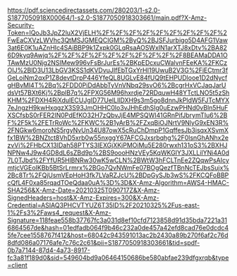 https://pdf.sciencedirectassets.com/280203/1-s2.0-S1877050918X00064/1-s2.0-S1877050918303661/main.pdf?X-Amz-Security-Token=IQoJb3JpZ2luX2VjELH%2F%2F%2F%2F%2F%2F%2F%2F%2F%2FwEaCXVzLWVhc3QtMSJGMEQCIGM%2ByQ%2BJSFJurbigo5D4AFG1Vaw3at6E0K1uAZnHIc4SAiBBP9k1Zxpk0GLqRsaAOSWxIN1arXTJ8xDtv%2BA826D9kyq9Awjq%2F%2F%2F%2F%2F%2F%2F%2F%2F%2F8BEAMaDDA1OTAwMzU0Njg2NSIMew996vFsBrJurEs%2BKpEDcxuCWalvnFEeKA%2FKCzOIJ%2BlD3U13LbGV3KSS1dKVDvuJIfEbTGxYrHI19UwuB2V3G%2FiECtmr3fGeLoiNm2qxP1Z8devtDrpP446YfeQL8UGLvE84fUQ9tEHPUDlooe1D2dNycfgHBvMl4T%2Bq%2FDD0PiDdAbbTyVnVNbq29svO6%2BcgrHxVCJaqJarUdsVt57BXt6Kj%2BplB7q%2FPXG56M96hxrdje72RDquwH48YTctLNO5t5zShKHM%2FDXH4RiXdulECUJgID77UelLlIDXH9s3m5go8dnnJkPldW5FJTcMYX7eJngzH9kwHxqgzX3S93JmOHHC0lo3vJHhEdhSIg0uEzwPHNd0vBln5HuFXSCfsbS0rFER2IN0PdEfKO32H7zQbvJjE4MPSQWI41GRnPifJbrymTIu6%2BF%2F5k%2FETrRoWc%2FKWC%2B1yArB%2FZxqBiOJNrtV9NlyG9xEN3R%2FNGkw6moroNS5rgyNvUn34U87owX5cRuChDmpP1GqffesJb3isqxXSvmXfx1BW%2BNZtct8VhD5xrb0w55nxggY67AFCGJxsrbqhg%2F0lsnGhANhx2ezvVi%2FHbCX13IDah58PTYS3IEXGjXKjPMOiMu5E280rwxh131oS3%2BXHJNPNw4J9w4GD8dL6sZBd9p%2BS9oooHNzVEy5KqWKGIY3JXLLiIYNi4A0d7L0TJbd%2FYfUR5HlBNRw30wK5wCLN%2BWtW3hFCLTnEe2ZQqwPsAIcymtjcVGEoIKBb5BtSrLrmrx%2BGo7QvNWmFe07BOgQezfTBnNcTEJbsSujx%2Bc8Tr%2FQjUsmVEpHoH3fk7LVaRZJcU%2BDpGySJb3wS%2FKCQFoBBPcQfL4F0xa85rqadTOeQdaa0uA%3D%3D&X-Amz-Algorithm=AWS4-HMAC-SHA256&X-Amz-Date=20210325T090717Z&X-Amz-SignedHeaders=host&X-Amz-Expires=300&X-Amz-Credential=ASIAQ3PHCVTYUZ6T35ID%2F20210325%2Fus-east-1%2Fs3%2Faws4_request&X-Amz-Signature=118feae558b37767fc3a031d8ef10cfd7123858d91d35bda7221a316864567de&hash=01edfadb064f9b46c232a0de457a42efd8cad76e0dcdc45fe7cee1558767f412&host=68042c943591013ac2b2430a89b270f6af2c76d8dfd086a07176afe7c76c2c61&pii=S1877050918303661&tid=spdf-0b7a7144-87d4-4a73-8917-fc3a81f189d0&sid=549604bd9a06464150686be580abfae239dfgxrqb&type=client

